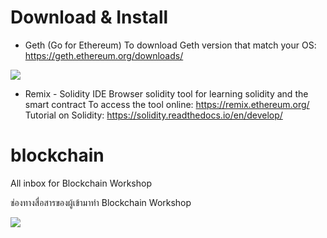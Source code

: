 # Download & Install
- Geth (Go for Ethereum)
To download Geth version that match your OS: https://geth.ethereum.org/downloads/
<img src="https://github.com/wichit/blockchain/blob/master/geth_client.jpg">

- Remix - Solidity IDE
Browser solidity tool for learning solidity and the smart contract
To access the tool online: https://remix.ethereum.org/
Tutorial on Solidity: https://solidity.readthedocs.io/en/develop/

# blockchain
All inbox for Blockchain Workshop

ช่องทางสื่อสารของผู้เข้ามาทำ Blockchain Workshop

<img src="https://github.com/wichit/blockchain/blob/master/crowdfunding.jpg">
